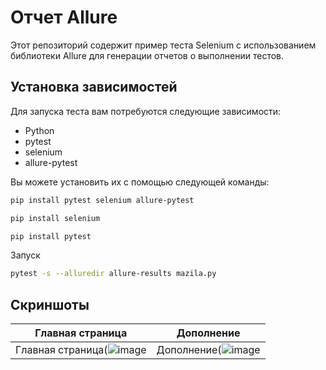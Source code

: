 # Отчет Allure

Этот репозиторий содержит пример теста Selenium с использованием библиотеки Allure для генерации отчетов о выполнении тестов.

## Установка зависимостей

Для запуска теста вам потребуются следующие зависимости:

- Python
- pytest
- selenium
- allure-pytest

Вы можете установить их с помощью следующей команды:

```bash
pip install pytest selenium allure-pytest
```
```bash
pip install selenium
```
```bash
pip install pytest
```

Запуск

```bash
pytest -s --alluredir allure-results mazila.py
```

## Скриншоты
| Главная страница | Дополнение |
|----------------------|------------------------|
| Главная страница(![image](https://github.com/VsevolodYatsuk/allure-report/assets/130091517/8fb65d3b-d361-4729-beec-57f57568eaba) | Дополнение(![image](https://github.com/VsevolodYatsuk/allure-report/assets/130091517/3aa7ecb8-36b8-4e85-89c5-ad0819c7cef9)

